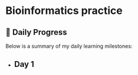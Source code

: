 # Bioinformatics practice


## 📅 **Daily Progress**

Below is a summary of my daily learning milestones:
- Day 1
    - 